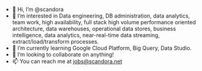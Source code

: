 - 👋 Hi, I’m @scandora
- 👀 I’m interested in Data engineering, DB administration, data analytics, team work, high availability, full stack high volume performance oriented architecture, data warehouses, operational data stores, business intelligence, data analytics, near-real-time data streaming, extract/load/transform processes.
- 🌱 I’m currently learning Google Cloud Platform, Big Query, Data Studio.
- 💞️ I’m looking to collaborate on anything!
- 📫 You can reach me at jobs@scandora.net

<!---
scandora/scandora is a ✨ special ✨ repository because its `README.md` (this file) appears on your GitHub profile.
You can click the Preview link to take a look at your changes.
--->
